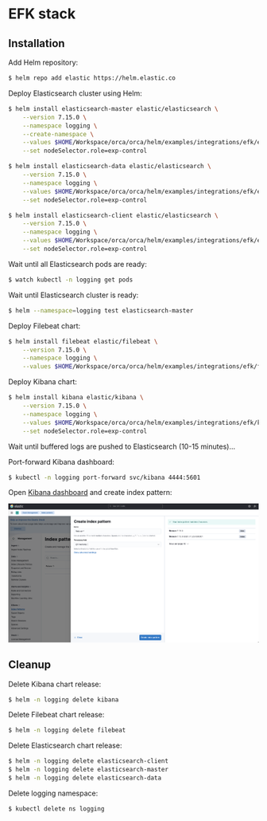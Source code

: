 # EFK stack

## Installation

Add Helm repository:

```bash
$ helm repo add elastic https://helm.elastic.co
```

Deploy Elasticsearch cluster using Helm:

```bash
$ helm install elasticsearch-master elastic/elasticsearch \
    --version 7.15.0 \
    --namespace logging \
    --create-namespace \
    --values $HOME/Workspace/orca/orca/helm/examples/integrations/efk/elasticsearch/master-values.yaml \
    --set nodeSelector.role=exp-control
```

```bash
$ helm install elasticsearch-data elastic/elasticsearch \
    --version 7.15.0 \
    --namespace logging \
    --values $HOME/Workspace/orca/orca/helm/examples/integrations/efk/elasticsearch/data-values.yaml \
    --set nodeSelector.role=exp-control
```

```bash
$ helm install elasticsearch-client elastic/elasticsearch \
    --version 7.15.0 \
    --namespace logging \
    --values $HOME/Workspace/orca/orca/helm/examples/integrations/efk/elasticsearch/client-values.yaml \
    --set nodeSelector.role=exp-control
```

Wait until all Elasticsearch pods are ready:

```bash
$ watch kubectl -n logging get pods
```

Wait until Elasticsearch cluster is ready:

```bash
$ helm --namespace=logging test elasticsearch-master
```

Deploy Filebeat chart:

```bash
$ helm install filebeat elastic/filebeat \
    --version 7.15.0 \
    --namespace logging \
    --values $HOME/Workspace/orca/orca/helm/examples/integrations/efk/filebeat/values.yaml
```

Deploy Kibana chart:

```bash
$ helm install kibana elastic/kibana \
    --version 7.15.0 \
    --namespace logging \
    --values $HOME/Workspace/orca/orca/helm/examples/integrations/efk/kibana/values.yaml \
    --set nodeSelector.role=exp-control
```

Wait until buffered logs are pushed to Elasticsearch (10-15 minutes)...

Port-forward Kibana dashboard:

```bash
$ kubectl -n logging port-forward svc/kibana 4444:5601
```

Open [Kibana dashboard](http://localhost:4444) and create index pattern:

![](/assets/images/efk-index-pattern.png)

## Cleanup

Delete Kibana chart release:

```bash
$ helm -n logging delete kibana
```

Delete Filebeat chart release:

```bash
$ helm -n logging delete filebeat
```

Delete Elasticsearch chart release:

```bash
$ helm -n logging delete elasticsearch-client
$ helm -n logging delete elasticsearch-master
$ helm -n logging delete elasticsearch-data
```

Delete logging namespace:

```bash
$ kubectl delete ns logging
```
